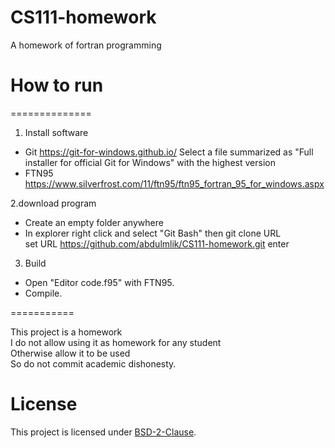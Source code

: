 # CS111-homework

A homework of fortran programming

# How to run
==============

1. Install software


- Git https://git-for-windows.github.io/ Select a file summarized as "Full installer for official Git for Windows"
with the highest version
- FTN95 <br />
   https://www.silverfrost.com/11/ftn95/ftn95_fortran_95_for_windows.aspx
   
   
2.download program


- Create an empty folder anywhere
- In explorer right click and select "Git Bash" then git clone URL <br />
 set URL https://github.com/abdulmlik/CS111-homework.git
 enter


3. Build


- Open "Editor code.f95" with FTN95.
- Compile.

===========


This project is a homework <br />
I do not allow using it as homework for any student <br />
Otherwise allow it to be used <br />
So do not commit academic dishonesty. <br />


# License

This project is licensed under [BSD-2-Clause][b].


[b]: https://github.com/abdulmlik/simple-lexical-scanner/blob/master/LICENSE
